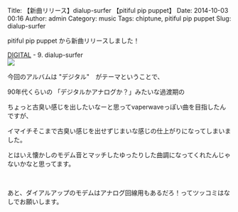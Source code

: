 Title: 【新曲リリース】dialup-surfer 【pitiful pip puppet】
Date: 2014-10-03 00:16
Author: admin
Category: music
Tags: chiptune, pitiful pip puppet
Slug: dialup-surfer

pitiful pip puppet から新曲リリースしました！

[DIGITAL](http://pitifulpippuppet.jp/album/digital/download.html) - 9.
dialup-surfer  
![](http://pitifulpippuppet.jp/album/digital/cover400.gif)

今回のアルバムは "デジタル"　がテーマということで、

90年代くらいの 「デジタルかアナログか？」みたいな過渡期の

ちょっと古臭い感じを出したいなーと思ってvaperwaveっぽい曲を目指したんですが、

イマイチそこまで古臭い感じを出せずじまいな感じの仕上がりになってしまいました。

とはいえ懐かしのモデム音とマッチしたゆったりした曲調になってくれたんじゃないかなと思ってます。

 

あと、ダイアルアップのモデムはアナログ回線用もあるだろ！ってツッコミはなしでお願いします。
